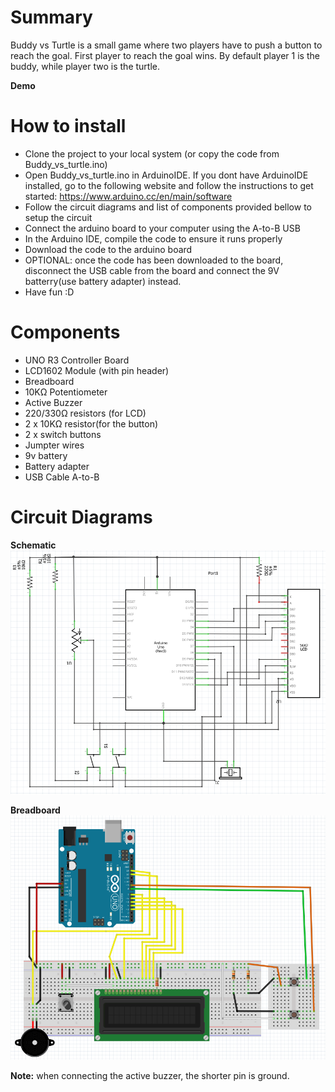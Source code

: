 # Summary

Buddy vs Turtle is a small game where two players have to push a button to reach the goal. First player to reach the goal wins. By default player 1 is the buddy, while player two is the turtle.

**Demo**

# How to install

- Clone the project to your local system (or copy the code from Buddy_vs_turtle.ino)
- Open Buddy_vs_turtle.ino in ArduinoIDE. If you dont have ArduinoIDE installed, go to the following website and follow the instructions to get started: https://www.arduino.cc/en/main/software
- Follow the circuit diagrams and list of components provided bellow to setup the circuit
- Connect the arduino board to your computer using the A-to-B USB
- In the Arduino IDE, compile the code to ensure it runs properly
- Download the code to the arduino board
- OPTIONAL: once the code has been downloaded to the board, disconnect the USB cable from the board and connect the 9V batterry(use battery adapter) instead.
- Have fun :D


# Components

- UNO R3 Controller Board
- LCD1602 Module (with pin header)
- Breadboard
- 10KΩ Potentiometer
- Active Buzzer
- 220/330Ω resistors (for LCD)
- 2 x 10KΩ resistor(for the button)
- 2 x switch buttons
- Jumpter wires
- 9v battery
- Battery adapter
- USB Cable A-to-B

# Circuit Diagrams

**Schematic**
![](/media/buddy_vs_turtle_schematic.PNG)

**Breadboard**
![](/media/budy_vs_turtle_breadboard.PNG)

**Note:** when connecting the active buzzer, the shorter pin is ground.
